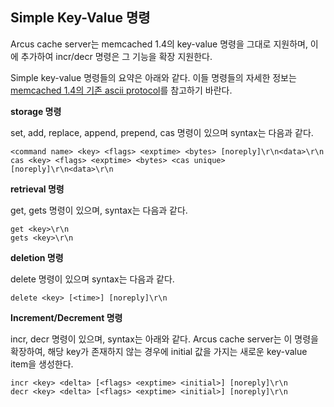 Simple Key-Value 명령
---------------------

Arcus cache server는 memcached 1.4의 key-value 명령을 그대로 지원하며, 
이에 추가하여 incr/decr 명령은 그 기능을 확장 지원한다.

Simple key-value 명령들의 요약은 아래와 같다.
이들 명령들의 자세한 정보는 [memcached 1.4의 기존 ascii protocol](/doc/protocol.txt)를 참고하기 바란다.

**storage 명령**

set, add, replace, append, prepend, cas 명령이 있으며 syntax는 다음과 같다.

```
<command name> <key> <flags> <exptime> <bytes> [noreply]\r\n<data>\r\n
cas <key> <flags> <exptime> <bytes> <cas unique> [noreply]\r\n<data>\r\n
```

**retrieval 명령**

get, gets 명령이 있으며, syntax는 다음과 같다.

```
get <key>\r\n
gets <key>\r\n
```

**deletion 명령**

delete 명령이 있으며 syntax는 다음과 같다.

```
delete <key> [<time>] [noreply]\r\n
```

**Increment/Decrement 명령**

incr, decr 명령이 있으며, syntax는 아래와 같다.
Arcus cache server는 이 명령을 확장하여,
해당 key가 존재하지 않는 경우에 initial 값을 가지는 새로운 key-value item을 생성한다.

```
incr <key> <delta> [<flags> <exptime> <initial>] [noreply]\r\n
decr <key> <delta> [<flags> <exptime> <initial>] [noreply]\r\n
```
